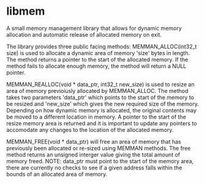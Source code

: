 # libmem
A small memory management library that allows for dynamic memory allocation and automatic release of allocated memory on exit.

The library provides three public facing methods:
MEMMAN_ALLOC(int32_t size) is used to allocate a dynamic area of memory 'size' bytes in length.  The method returns a pointer to the start of the allocated memory.  If the method fails to allocate enough memory, the method will return a NULL pointer.

MEMMAN_REALLOC(void * data_ptr, int32_t new_size) is used to resize an area of memory previoiusly allocated by MEMMAN_ALLOC.  The method takes two parameters 'data_ptr' which points to the start of the memory to be resized and 'new_size' which gives the new required size of the memory.   Depending on how dynamic memory is allocated, the original contents may be moved to a different location in memory.  A pointer to the start of the resize memory area is returned and it is important to update any pointers to accomodate any changes to the location of the allocated memory.

MEMMAN_FREE(void * data_ptr) will free an area of memory that has previously been allocated or re-sized using MEMMAN methods.  The free method returns an unsigned interger value giving the total amount of memory freed.  NOTE:  data_ptr must point to the start of the memory area, there are currently no checks to see if a given address falls within the bounds of an allocated area of memory.
